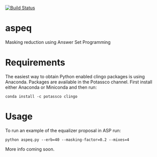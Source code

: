 [![Build Status](https://travis-ci.com/flavioeverardo/aspeq.svg?branch=master)](https://travis-ci.com/flavioeverardo/aspeq)

# aspeq
Masking reduction using Answer Set Programming

# Requirements
The easiest way to obtain Python enabled clingo packages is using Anaconda. Packages are available in the Potassco channel. First install either Anaconda or Miniconda and then run:
```
conda install -c potassco clingo
```

# Usage
To run an example of the equalizer proposal in ASP run:
```
python aspeq.py --erb=40 --masking-factor=0.2 --mixes=4
```

More info coming soon.
